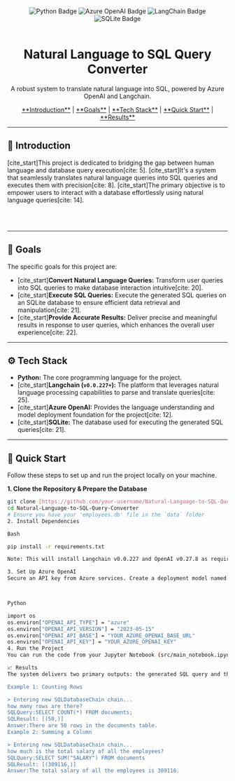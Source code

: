 

<div align="center">
  <br />
  
  <br />
   <div>
     <img src="https://img.shields.io/badge/Python-black?style=for-the-badge&logoColor=white&logo=python&color=3776AB" alt="Python Badge" />
     <img src="https://img.shields.io/badge/Azure_OpenAI-black?style=for-the-badge&logoColor=white&logo=openai&color=0078D4" alt="Azure OpenAI Badge" />
     <img src="https://img.shields.io/badge/LangChain-black?style=for-the-badge&logoColor=white&logo=chainlink&color=007a82" alt="LangChain Badge" />
     <img src="https://img.shields.io/badge/SQLite-black?style=for-the-badge&logoColor=white&logo=sqlite&color=003B57" alt="SQLite Badge" />
   </div>
  <br />
  
  <h1 align="center">Natural Language to SQL Query Converter</h1>
  <p align="center">A robust system to translate natural language into SQL, powered by Azure OpenAI and Langchain.</p>
  
  <div align="center">
    <a href="#introduction">**Introduction**</a> | <a href="#goals">**Goals**</a> | <a href="#tech-stack">**Tech Stack**</a> | <a href="#quick-start">**Quick Start**</a> | <a href="#results">**Results**</a>
  </div>
</div>

---

## 🤖 Introduction

[cite_start]This project is dedicated to bridging the gap between human language and database query execution[cite: 5]. [cite_start]It's a system that seamlessly translates natural language queries into SQL queries and executes them with precision[cite: 8]. [cite_start]The primary objective is to empower users to interact with a database effortlessly using natural language queries[cite: 14].

<br>

<br>

---

## 🎯 Goals

The specific goals for this project are:
* [cite_start]**Convert Natural Language Queries:** Transform user queries into SQL queries to make database interaction intuitive[cite: 20].
* [cite_start]**Execute SQL Queries:** Execute the generated SQL queries on an SQLite database to ensure efficient data retrieval and manipulation[cite: 21].
* [cite_start]**Provide Accurate Results:** Deliver precise and meaningful results in response to user queries, which enhances the overall user experience[cite: 22].

---

## ⚙️ Tech Stack

* **Python:** The core programming language for the project.
* [cite_start]**Langchain (`v0.0.227+`):** The platform that leverages natural language processing capabilities to parse and translate queries[cite: 25].
* [cite_start]**Azure OpenAI:** Provides the language understanding and model deployment foundation for the project[cite: 12].
* [cite_start]**SQLite:** The database used for executing the generated SQL queries[cite: 21].

---

## 🤸 Quick Start

Follow these steps to set up and run the project locally on your machine.

**1. Clone the Repository & Prepare the Database**
```bash
git clone [https://github.com/your-username/Natural-Language-to-SQL-Query-Converter.git](https://github.com/your-username/Natural-Language-to-SQL-Query-Converter.git)
cd Natural-Language-to-SQL-Query-Converter
# Ensure you have your 'employees.db' file in the `data` folder
2. Install Dependencies

Bash

pip install -r requirements.txt

Note: This will install Langchain v0.0.227 and OpenAI v0.27.8 as required.

3. Set Up Azure OpenAI
Secure an API key from Azure services. Create a deployment model named "gpt-35-turbo" in Azure OpenAI Studio. Then, set your environment variables for seamless integration.



Python

import os
os.environ["OPENAI_API_TYPE"] = "azure"
os.environ["OPENAI_API_VERSION"] = "2023-05-15"
os.environ["OPENAI_API_BASE"] = "YOUR_AZURE_OPENAI_BASE_URL"
os.environ["OPENAI_API_KEY"] = "YOUR_AZURE_OPENAI_KEY"
4. Run the Project
You can run the code from your Jupyter Notebook (src/main_notebook.ipynb) or your Python script (src/main.py).

📈 Results
The system delivers two primary outputs: the generated SQL query and the result of its execution. This showcases the project's capability to accurately and transparently handle user queries.

Example 1: Counting Rows

> Entering new SQLDatabaseChain chain...
how many rows are there?
SQLQuery:SELECT COUNT(*) FROM documents;
SQLResult: [(50,)]
Answer:There are 50 rows in the documents table.
Example 2: Summing a Column

> Entering new SQLDatabaseChain chain...
how much is the total salary of all the employees?
SQLQuery:SELECT SUM("SALARY") FROM documents
SQLResult: [(309116,)]
Answer:The total salary of all the employees is 309116.